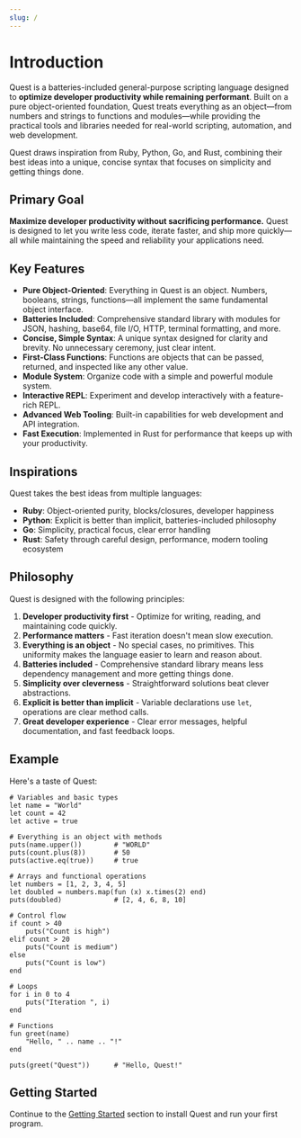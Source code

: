 ```yaml
---
slug: /
---
```


# Introduction

Quest is a batteries-included general-purpose scripting language designed to **optimize developer productivity while remaining performant**. Built on a pure object-oriented foundation, Quest treats everything as an object—from numbers and strings to functions and modules—while providing the practical tools and libraries needed for real-world scripting, automation, and web development.

Quest draws inspiration from Ruby, Python, Go, and Rust, combining their best ideas into a unique, concise syntax that focuses on simplicity and getting things done.

## Primary Goal

**Maximize developer productivity without sacrificing performance.** Quest is designed to let you write less code, iterate faster, and ship more quickly—all while maintaining the speed and reliability your applications need.

## Key Features

- **Pure Object-Oriented**: Everything in Quest is an object. Numbers, booleans, strings, functions—all implement the same fundamental object interface.
- **Batteries Included**: Comprehensive standard library with modules for JSON, hashing, base64, file I/O, HTTP, terminal formatting, and more.
- **Concise, Simple Syntax**: A unique syntax designed for clarity and brevity. No unnecessary ceremony, just clear intent.
- **First-Class Functions**: Functions are objects that can be passed, returned, and inspected like any other value.
- **Module System**: Organize code with a simple and powerful module system.
- **Interactive REPL**: Experiment and develop interactively with a feature-rich REPL.
- **Advanced Web Tooling**: Built-in capabilities for web development and API integration.
- **Fast Execution**: Implemented in Rust for performance that keeps up with your productivity.

## Inspirations

Quest takes the best ideas from multiple languages:

- **Ruby**: Object-oriented purity, blocks/closures, developer happiness
- **Python**: Explicit is better than implicit, batteries-included philosophy
- **Go**: Simplicity, practical focus, clear error handling
- **Rust**: Safety through careful design, performance, modern tooling ecosystem

## Philosophy

Quest is designed with the following principles:

1. **Developer productivity first** - Optimize for writing, reading, and maintaining code quickly.
2. **Performance matters** - Fast iteration doesn't mean slow execution.
3. **Everything is an object** - No special cases, no primitives. This uniformity makes the language easier to learn and reason about.
4. **Batteries included** - Comprehensive standard library means less dependency management and more getting things done.
5. **Simplicity over cleverness** - Straightforward solutions beat clever abstractions.
6. **Explicit is better than implicit** - Variable declarations use `let`, operations are clear method calls.
7. **Great developer experience** - Clear error messages, helpful documentation, and fast feedback loops.

## Example

Here's a taste of Quest:

```quest
# Variables and basic types
let name = "World"
let count = 42
let active = true

# Everything is an object with methods
puts(name.upper())        # "WORLD"
puts(count.plus(8))       # 50
puts(active.eq(true))     # true

# Arrays and functional operations
let numbers = [1, 2, 3, 4, 5]
let doubled = numbers.map(fun (x) x.times(2) end)
puts(doubled)             # [2, 4, 6, 8, 10]

# Control flow
if count > 40
    puts("Count is high")
elif count > 20
    puts("Count is medium")
else
    puts("Count is low")
end

# Loops
for i in 0 to 4
    puts("Iteration ", i)
end

# Functions
fun greet(name)
    "Hello, " .. name .. "!"
end

puts(greet("Quest"))      # "Hello, Quest!"
```

## Getting Started

Continue to the [Getting Started](./getting-started.md) section to install Quest and run your first program.
